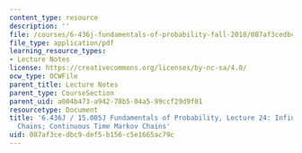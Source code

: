 ```yaml
---
content_type: resource
description: ''
file: /courses/6-436j-fundamentals-of-probability-fall-2018/087af3cedbc9def5b156c5e1665ac79c_MIT6_436JF18_lec24.pdf
file_type: application/pdf
learning_resource_types:
- Lecture Notes
license: https://creativecommons.org/licenses/by-nc-sa/4.0/
ocw_type: OCWFile
parent_title: Lecture Notes
parent_type: CourseSection
parent_uid: a004b473-a942-78b5-04a5-99ccf29d9f01
resourcetype: Document
title: '6.436J / 15.085J Fundamentals of Probability, Lecture 24: Infinite Markov
  Chains; Continuous Time Markov Chains'
uid: 087af3ce-dbc9-def5-b156-c5e1665ac79c
---
```

